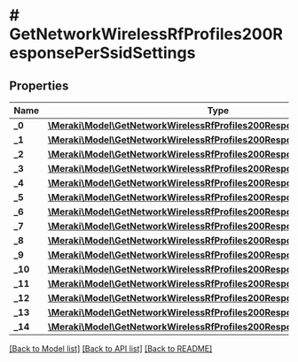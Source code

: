 # # GetNetworkWirelessRfProfiles200ResponsePerSsidSettings

## Properties

Name | Type | Description | Notes
------------ | ------------- | ------------- | -------------
**_0** | [**\Meraki\Model\GetNetworkWirelessRfProfiles200ResponsePerSsidSettings0**](GetNetworkWirelessRfProfiles200ResponsePerSsidSettings0.md) |  | [optional]
**_1** | [**\Meraki\Model\GetNetworkWirelessRfProfiles200ResponsePerSsidSettings1**](GetNetworkWirelessRfProfiles200ResponsePerSsidSettings1.md) |  | [optional]
**_2** | [**\Meraki\Model\GetNetworkWirelessRfProfiles200ResponsePerSsidSettings2**](GetNetworkWirelessRfProfiles200ResponsePerSsidSettings2.md) |  | [optional]
**_3** | [**\Meraki\Model\GetNetworkWirelessRfProfiles200ResponsePerSsidSettings3**](GetNetworkWirelessRfProfiles200ResponsePerSsidSettings3.md) |  | [optional]
**_4** | [**\Meraki\Model\GetNetworkWirelessRfProfiles200ResponsePerSsidSettings4**](GetNetworkWirelessRfProfiles200ResponsePerSsidSettings4.md) |  | [optional]
**_5** | [**\Meraki\Model\GetNetworkWirelessRfProfiles200ResponsePerSsidSettings5**](GetNetworkWirelessRfProfiles200ResponsePerSsidSettings5.md) |  | [optional]
**_6** | [**\Meraki\Model\GetNetworkWirelessRfProfiles200ResponsePerSsidSettings6**](GetNetworkWirelessRfProfiles200ResponsePerSsidSettings6.md) |  | [optional]
**_7** | [**\Meraki\Model\GetNetworkWirelessRfProfiles200ResponsePerSsidSettings7**](GetNetworkWirelessRfProfiles200ResponsePerSsidSettings7.md) |  | [optional]
**_8** | [**\Meraki\Model\GetNetworkWirelessRfProfiles200ResponsePerSsidSettings8**](GetNetworkWirelessRfProfiles200ResponsePerSsidSettings8.md) |  | [optional]
**_9** | [**\Meraki\Model\GetNetworkWirelessRfProfiles200ResponsePerSsidSettings9**](GetNetworkWirelessRfProfiles200ResponsePerSsidSettings9.md) |  | [optional]
**_10** | [**\Meraki\Model\GetNetworkWirelessRfProfiles200ResponsePerSsidSettings10**](GetNetworkWirelessRfProfiles200ResponsePerSsidSettings10.md) |  | [optional]
**_11** | [**\Meraki\Model\GetNetworkWirelessRfProfiles200ResponsePerSsidSettings11**](GetNetworkWirelessRfProfiles200ResponsePerSsidSettings11.md) |  | [optional]
**_12** | [**\Meraki\Model\GetNetworkWirelessRfProfiles200ResponsePerSsidSettings12**](GetNetworkWirelessRfProfiles200ResponsePerSsidSettings12.md) |  | [optional]
**_13** | [**\Meraki\Model\GetNetworkWirelessRfProfiles200ResponsePerSsidSettings13**](GetNetworkWirelessRfProfiles200ResponsePerSsidSettings13.md) |  | [optional]
**_14** | [**\Meraki\Model\GetNetworkWirelessRfProfiles200ResponsePerSsidSettings14**](GetNetworkWirelessRfProfiles200ResponsePerSsidSettings14.md) |  | [optional]

[[Back to Model list]](../../README.md#models) [[Back to API list]](../../README.md#endpoints) [[Back to README]](../../README.md)
